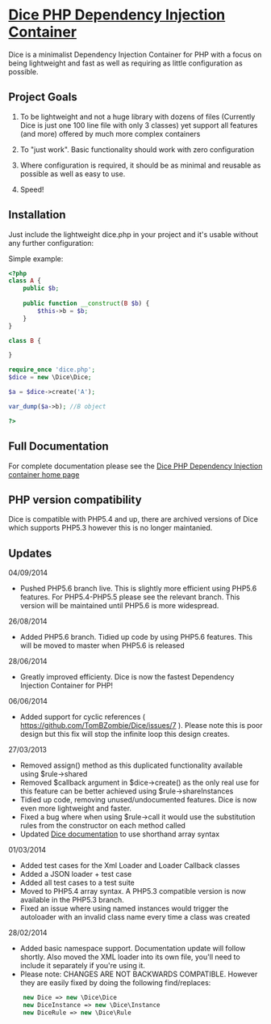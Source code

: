 [Dice PHP Dependency Injection Container](https://r.je/dice.html)
======================================

Dice is a minimalist Dependency Injection Container for PHP with a focus on being lightweight and fast as well as requiring as little configuration as possible.


Project Goals
-------------

1) To be lightweight and not a huge library with dozens of files (Currently Dice is just one 100 line file with only 3 classes) yet support all features (and more) offered by much more complex containers

2) To "just work". Basic functionality should work with zero configuration

3) Where configuration is required, it should be as minimal and reusable as possible as well as easy to use.

4) Speed!


Installation
------------

Just include the lightweight dice.php in your project and it's usable without any further configuration:

Simple example:

```php
<?php
class A {
	public $b;
	
	public function __construct(B $b) {
		$this->b = $b;
	}
}

class B {

}

require_once 'dice.php';
$dice = new \Dice\Dice;

$a = $dice->create('A');

var_dump($a->b); //B object

?>
```


Full Documentation
------------------

For complete documentation please see the [Dice PHP Dependency Injection container home page](https://r.je/dice.html)


PHP version compatibility
-------------------------

Dice is compatible with PHP5.4 and up, there are archived versions of Dice which supports PHP5.3 however this is no longer maintanied.


Updates
------------

04/09/2014
* Pushed PHP5.6 branch live. This is slightly more efficient using PHP5.6 features. For PHP5.4-PHP5.5 please see the relevant branch. This version will be maintained until PHP5.6 is more widespread.


26/08/2014
* Added PHP5.6 branch. Tidied up code by using PHP5.6 features. This will be moved to master when PHP5.6 is released

28/06/2014
* Greatly improved efficienty. Dice is now the fastest Dependency Injection Container for PHP!

06/06/2014
* Added support for cyclic references ( https://github.com/TomBZombie/Dice/issues/7 ). Please note this is poor design but this fix will stop the infinite loop this design creates.

27/03/2013
* Removed assign() method as this duplicated functionality available using $rule->shared
* Removed $callback argument in $dice->create() as the only real use for this feature can be better achieved using $rule->shareInstances
* Tidied up code, removing unused/undocumented features. Dice is now even more lightweight and faster.
* Fixed a bug where when using $rule->call it would use the substitution rules from the constructor on each method called
* Updated [Dice documentation](https://r.je/dice.html) to use shorthand array syntax


01/03/2014
* Added test cases for the Xml Loader and Loader Callback classes
* Added a JSON loader + test case
* Added all test cases to a test suite
* Moved to PHP5.4 array syntax. A PHP5.3 compatible version is now available in the PHP5.3 branch.
* Fixed an issue where using named instances would trigger the autoloader with an invalid class name every time a class was created 


28/02/2014
* Added basic namespace support. Documentation update will follow shortly. Also moved the XML loader into its own file, you'll need to include it separately if you're using it.
* Please note: CHANGES ARE NOT BACKWARDS COMPATIBLE. However they are easily fixed by doing the following find/replaces:

```php
	new Dice => new \Dice\Dice
	new DiceInstance => new \Dice\Instance
	new DiceRule => new \Dice\Rule
```
